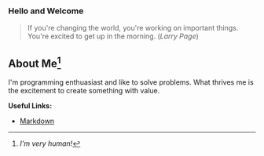### Hello and Welcome
>If you're changing the world, you're working on important things.</br>
You're excited to get up in the morning. (_Larry Page_)

## About Me[^1]
I'm programming enthuasiast and like to solve problems.
What thrives me is the excitement to create something with value.


**Useful Links:**
- [Markdown](https://docs.github.com/en/github/writing-on-github/getting-started-with-writing-and-formatting-on-github/basic-writing-and-formatting-syntax)

[^1]: _I'm very human!_

